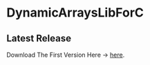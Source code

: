 # DynamicArraysLibForC
## Latest Release
Download The First Version Here -> [here](https://github.com/AlexCodesApps/CDynamicArraysLibrary/releases).

